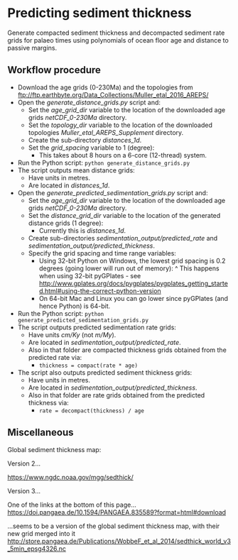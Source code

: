 # Predicting sediment thickness

Generate compacted sediment thickness and decompacted sediment rate grids for palaeo times using polynomials of ocean floor age and distance to passive margins.

## Workflow procedure

- Download the age grids (0-230Ma) and the topologies from ftp://ftp.earthbyte.org/Data_Collections/Muller_etal_2016_AREPS/
- Open the *generate_distance_grids.py* script and:
  + Set the *age_grid_dir* variable to the location of the downloaded age grids *netCDF_0-230Ma* directory.
  + Set the *topology_dir* variable to the location of the downloaded topologies *Muller_etal_AREPS_Supplement* directory.
  + Create the sub-directory *distances_1d*.
  + Set the *grid_spacing* variable to 1 (degree):
    * This takes about 8 hours on a 6-core (12-thread) system.
- Run the Python script:
    `python generate_distance_grids.py`
- The script outputs mean distance grids:
  + Have units in metres.
  + Are located in *distances_1d*.
- Open the *generate_predicted_sedimentation_grids.py* script and:
  + Set the *age_grid_dir* variable to the location of the downloaded age grids *netCDF_0-230Ma* directory.
  + Set the *distance_grid_dir* variable to the location of the generated distance grids (1 degree):
    * Currently this is *distances_1d*.
  + Create sub-directories *sedimentation_output/predicted_rate* and *sedimentation_output/predicted_thickness*.
  + Specify the grid spacing and time range variables:
    * Using 32-bit Python on Windows, the lowest grid spacing is 0.2 degrees (going lower will run out of memory):
      ^ This happens when using 32-bit pyGPlates - see http://www.gplates.org/docs/pygplates/pygplates_getting_started.html#using-the-correct-python-version
    * On 64-bit Mac and Linux you can go lower since pyGPlates (and hence Python) is 64-bit.
- Run the Python script:
    `python generate_predicted_sedimentation_grids.py`
- The script outputs predicted sedimentation rate grids:
  + Have units *cm/Ky* (not *m/My*).
  + Are located in *sedimentation_output/predicted_rate*.
  + Also in that folder are compacted thickness grids obtained from the predicted rate via:
    * `thickness = compact(rate * age)`
- The script also outputs predicted sediment thickness grids:
  + Have units in metres.
  + Are located in *sedimentation_output/predicted_thickness*.
  + Also in that folder are rate grids obtained from the predicted thickness via:
    * `rate = decompact(thickness) / age`


## Miscellaneous

Global sediment thickness map:

Version 2...

https://www.ngdc.noaa.gov/mgg/sedthick/

Version 3...

One of the links at the bottom of this page...
https://doi.pangaea.de/10.1594/PANGAEA.835589?format=html#download

...seems to be a version of the global sediment thickness map, with their new grid merged into it
http://store.pangaea.de/Publications/WobbeF_et_al_2014/sedthick_world_v3_5min_epsg4326.nc 


